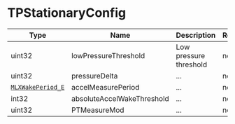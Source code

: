 # TPStationaryConfig

Type|Name|Description|Repeated?
-|-|-|-
uint32|lowPressureThreshold|Low pressure threshold|no
uint32|pressureDelta|...|no
[`MLXWakePeriod_E`](../enums/mlxwakeperiod_e)|accelMeasurePeriod|...|no
int32|absoluteAccelWakeThreshold|...|no
uint32|PTMeasureMod|...|no